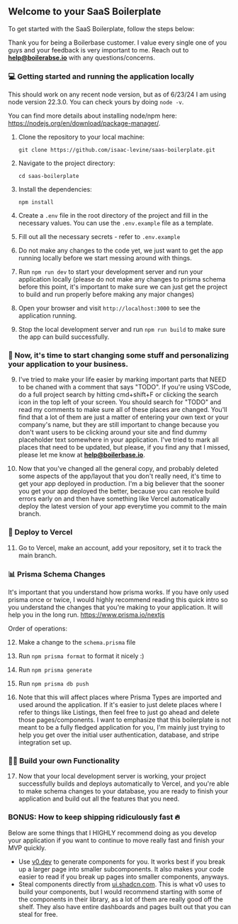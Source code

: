## Welcome to your SaaS Boilerplate

To get started with the SaaS Boilerplate, follow the steps below:

Thank you for being a Boilerbase customer. I value every single one of you guys and your feedback is very important to me. Reach out to <b>help@boilerabse.io</b> with any questions/concerns.

### 💻 Getting started and running the application locally

This should work on any recent node version, but as of 6/23/24 I am using node version 22.3.0.
You can check yours by doing `node -v`.

You can find more details about installing node/npm here: https://nodejs.org/en/download/package-manager/.

1. Clone the repository to your local machine:

   ```shell
   git clone https://github.com/isaac-levine/saas-boilerplate.git
   ```

2. Navigate to the project directory:

   ```shell
   cd saas-boilerplate
   ```

3. Install the dependencies:

   ```shell
   npm install
   ```

4. Create a `.env` file in the root directory of the project and fill in the necessary values. You can use the `.env.example` file as a template.

5. Fill out all the necessary secrets - refer to `.env.example`

6. Do not make any changes to the code yet, we just want to get the app running locally before we start messing around with things.

7. Run `npm run dev` to start your development server and run your application locally (please do not make any changes to prisma schema before this point, it's important to make sure we can just get the project to build and run properly before making any major changes)

8. Open your browser and visit `http://localhost:3000` to see the application running.

9. Stop the local development server and run `npm run build` to make sure the app can build successfully.

### 🎨 Now, it's time to start changing some stuff and personalizing your application to your business.

9. I've tried to make your life easier by marking important parts that NEED to be chaned with a comment that says "TODO". If you're using VSCode, do a full project search by hitting cmd+shift+F or clicking the search icon in the top left of your screen. You should search for "TODO" and read my comments to make sure all of these places are changed. You'll find that a lot of them are just a matter of entering your own text or your company's name, but they are still important to change because you don't want users to be clicking around your site and find dummy placeholder text somewhere in your application. I've tried to mark all places that need to be updated, but please, if you find any that I missed, please let me know at <b>help@boilerbase.io</b>.

10. Now that you've changed all the general copy, and probably deleted some aspects of the app/layout that you don't really need, it's time to get your app deployed in production. I'm a big believer that the sooner you get your app deployed the better, because you can resolve build errors early on and then have something like Vercel automatically deploy the latest version of your app everytime you commit to the main branch.

### 🛜 Deploy to Vercel

11. Go to Vercel, make an account, add your repository, set it to track the main branch.

### 📊 Prisma Schema Changes

It's important that you understand how prisma works. If you have only used prisma once or twice, I would highly recommend reading this quick intro so you understand the changes that you're making to your application. It will help you in the long run. https://www.prisma.io/nextjs

Order of operations:

12. Make a change to the `schema.prisma` file

13. Run `npm prisma format` to format it nicely :)

14. Run `npm prisma generate`

15. Run `npm prisma db push`

16. Note that this will affect places where Prisma Types are imported and used around the application. If it's easier to just delete places where I refer to things like Listings, then feel free to just go ahead and delete those pages/components. I want to emphasize that this boilerplate is not meant to be a fully fledged application for you, I'm mainly just trying to help you get over the initial user authentication, database, and stripe integration set up.

### 🧑‍💻 Build your own Functionality

17. Now that your local development server is working, your project successfully builds and deploys automatically to Vercel, and you're able to make schema changes to your database, you are ready to finish your application and build out all the features that you need.

### BONUS: How to keep shipping ridiculously fast 🔥

Below are some things that I HIGHLY recommend doing as you develop your application if you want to continue to move really fast and finish your MVP quickly.

- Use [v0.dev](https://v0.dev) to generate components for you. It works best if you break up a larger page into smaller subcomponents. It also makes your code easier to read if you break up pages into smaller components, anyways.
- Steal components directly from [ui.shadcn.com](https://ui.shadcn.com/). This is what v0 uses to build your components, but I would recommend starting with some of the components in their library, as a lot of them are really good off the shelf. They also have entire dashboards and pages built out that you can steal for free.
